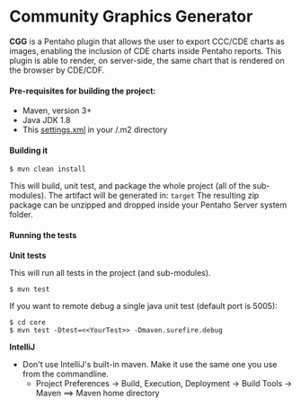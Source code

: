 # Community Graphics Generator #

**CGG** is a Pentaho plugin that allows the user to export CCC/CDE charts as images, enabling the inclusion of CDE charts inside Pentaho reports. This plugin is able to render, on server-side, the same chart that is rendered on the browser by CDE/CDF.


#### Pre-requisites for building the project:
* Maven, version 3+
* Java JDK 1.8
* This [settings.xml](https://github.com/pentaho/maven-parent-poms/blob/master/maven-support-files/settings.xml) in your <user-home>/.m2 directory


#### Building it


```
$ mvn clean install
```

This will build, unit test, and package the whole project (all of the sub-modules). The artifact will be generated in: ```target```
The resulting zip package can be unzipped and dropped inside your Pentaho Server system folder.


#### Running the tests

__Unit tests__

This will run all tests in the project (and sub-modules).
```
$ mvn test
```

If you want to remote debug a single java unit test (default port is 5005):
```
$ cd core
$ mvn test -Dtest=<<YourTest>> -Dmaven.surefire.debug
```

__IntelliJ__

* Don't use IntelliJ's built-in maven. Make it use the same one you use from the commandline.
  * Project Preferences -> Build, Execution, Deployment -> Build Tools -> Maven ==> Maven home directory
